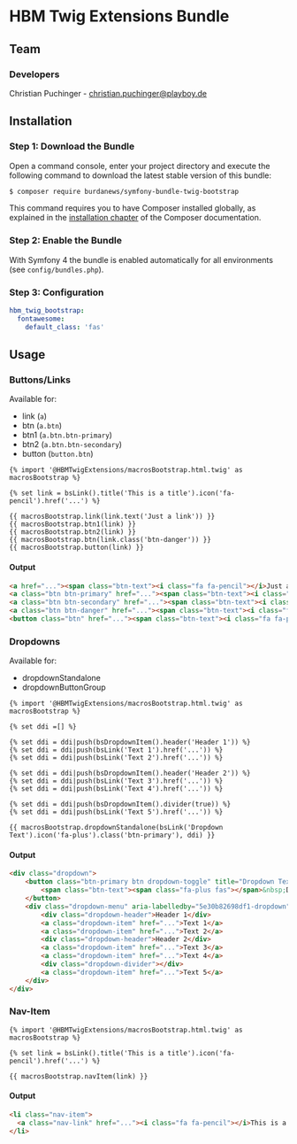 # HBM Twig Extensions Bundle

## Team

### Developers
Christian Puchinger - christian.puchinger@playboy.de

## Installation

### Step 1: Download the Bundle

Open a command console, enter your project directory and execute the
following command to download the latest stable version of this bundle:

```bash
$ composer require burdanews/symfony-bundle-twig-bootstrap
```

This command requires you to have Composer installed globally, as explained
in the [installation chapter](https://getcomposer.org/doc/00-intro.md)
of the Composer documentation.

### Step 2: Enable the Bundle

With Symfony 4 the bundle is enabled automatically for all environments (see `config/bundles.php`). 

### Step 3: Configuration

```yml
hbm_twig_bootstrap:
  fontawesome:
    default_class: 'fas'
```

## Usage

### Buttons/Links

Available for:
- link (`a`)
- btn (`a.btn`)
- btn1 (`a.btn.btn-primary`)
- btn2 (`a.btn.btn-secondary`)
- button (`button.btn`)

```twig
{% import '@HBMTwigExtensions/macrosBootstrap.html.twig' as macrosBootstrap %}

{% set link = bsLink().title('This is a title').icon('fa-pencil').href('...') %}

{{ macrosBootstrap.link(link.text('Just a link')) }}
{{ macrosBootstrap.btn1(link) }}
{{ macrosBootstrap.btn2(link) }}
{{ macrosBootstrap.btn(link.class('btn-danger')) }}
{{ macrosBootstrap.button(link) }}
```

#### Output
```html
<a href="..."><span class="btn-text"><i class="fa fa-pencil"></i>Just a link</span></a>
<a class="btn btn-primary" href="..."><span class="btn-text"><i class="fa fa-pencil"></i>This is a title</span></a>
<a class="btn btn-secondary" href="..."><span class="btn-text"><i class="fa fa-pencil"></i>This is a title</span></a>
<a class="btn btn-danger" href="..."><span class="btn-text"><i class="fa fa-pencil"></i>This is a title</span></a>
<button class="btn" href="..."><span class="btn-text"><i class="fa fa-pencil"></i>This is a title</span></button>
```

### Dropdowns

Available for:
- dropdownStandalone
- dropdownButtonGroup

```twig
{% import '@HBMTwigExtensions/macrosBootstrap.html.twig' as macrosBootstrap %}

{% set ddi =[] %}

{% set ddi = ddi|push(bsDropdownItem().header('Header 1')) %}
{% set ddi = ddi|push(bsLink('Text 1').href('...')) %}
{% set ddi = ddi|push(bsLink('Text 2').href('...')) %}

{% set ddi = ddi|push(bsDropdownItem().header('Header 2')) %}
{% set ddi = ddi|push(bsLink('Text 3').href('...')) %}
{% set ddi = ddi|push(bsLink('Text 4').href('...')) %}

{% set ddi = ddi|push(bsDropdownItem().divider(true)) %}
{% set ddi = ddi|push(bsLink('Text 5').href('...')) %}

{{ macrosBootstrap.dropdownStandalone(bsLink('Dropdown Text').icon('fa-plus').class('btn-primary'), ddi) }}
```

#### Output
```html
<div class="dropdown">
    <button class="btn-primary btn dropdown-toggle" title="Dropdown Text" id="5e30b82698df1-dropdown" type="button" data-toggle="dropdown" aria-haspopup="true" aria-expanded="false">
        <span class="btn-text"><span class="fa-plus fas"></span>&nbsp;Dropdown Text</span>
    </button>
    <div class="dropdown-menu" aria-labelledby="5e30b82698df1-dropdown">
        <div class="dropdown-header">Header 1</div>
        <a class="dropdown-item" href="...">Text 1</a>
        <a class="dropdown-item" href="...">Text 2</a>
        <div class="dropdown-header">Header 2</div>
        <a class="dropdown-item" href="...">Text 3</a>
        <a class="dropdown-item" href="...">Text 4</a>
        <div class="dropdown-divider"></div>
        <a class="dropdown-item" href="...">Text 5</a>
    </div>
</div>
```

### Nav-Item

```twig
{% import '@HBMTwigExtensions/macrosBootstrap.html.twig' as macrosBootstrap %}

{% set link = bsLink().title('This is a title').icon('fa-pencil').href('...') %}

{{ macrosBootstrap.navItem(link) }}
```

#### Output
```html
<li class="nav-item">
  <a class="nav-link" href="..."><i class="fa fa-pencil"></i>This is a title</a>
</li>
```
